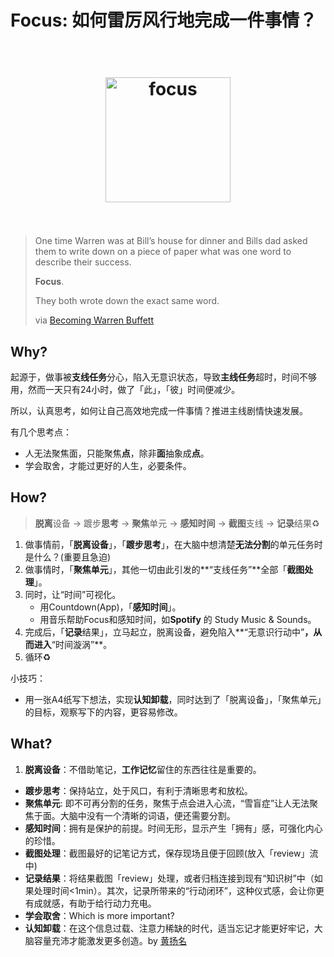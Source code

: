 # Focus: 如何雷厉风行地完成一件事情？

<h1 align="center">
<br>
  <a href="https://www.youtube.com/watch?v=htkM7Rs3WD8"><img src="https://i.imgur.com/WAvFrj3.jpg" alt="focus" width=200"></a>
  <br><br>
</h1>

> One time Warren was at Bill’s house for dinner and Bills dad asked them to write down on a piece of paper what was one word to describe their success.
> 
> **Focus**.
> 
> They both wrote down the exact same word.
> 
> via [Becoming Warren Buffett](https://medium.com/@mrdbourke/20-things-i-learned-from-becoming-warren-buffett-879aa6eaeb2a)



## Why?

起源于，做事被**支线任务**分心，陷入无意识状态，导致**主线任务**超时，时间不够用，然而一天只有24小时，做了「此」，「彼」时间便减少。

所以，认真思考，如何让自己高效地完成一件事情？推进主线剧情快速发展。

有几个思考点：

* 人无法聚焦面，只能聚焦**点**，除非**面**抽象成**点**。
* 学会取舍，才能过更好的人生，必要条件。

## How?

> **脱离**设备 → 踱步**思考** → **聚焦**单元 → **感知时间** → **截图**支线 → **记录**结果♻️

1. 做事情前，「**脱离设备**」，「**踱步思考**」，在大脑中想清楚**无法分割**的单元任务时是什么？(重要且急迫) 
2. 做事情时，「**聚焦单元**」，其他一切由此引发的**“支线任务”**全部「**截图处理**」。
3. 同时，让“时间”可视化。
	- 用Countdown(App)，「**感知时间**」。
	- 用音乐帮助Focus和感知时间，如**Spotify** 的 Study Music & Sounds。
4. 完成后，「**记录**结果」，立马起立，脱离设备，避免陷入**“无意识行动中”**，从而进入**“时间漩涡”**。
5. 循环♻️

小技巧：

* 用一张A4纸写下想法，实现**认知卸载**，同时达到了「脱离设备」，「聚焦单元」的目标，观察写下的内容，更容易修改。

## What?

1. **脱离设备**：不借助笔记，**工作记忆**留住的东西往往是重要的。
* **踱步思考**：保持站立，处于风口，有利于清晰思考和放松。
* **聚焦单元**: 即不可再分割的任务，聚焦于点会进入心流，“雪盲症”让人无法聚焦于面。大脑中没有一个清晰的词语，便还需要分割。
* **感知时间**：拥有是保护的前提。时间无形，显示产生「拥有」感，可强化内心的珍惜。
* **截图处理**：截图最好的记笔记方式，保存现场且便于回顾(放入「review」流中)
* **记录结果**：将结果截图「review」处理，或者归档连接到现有“知识树”中（如果处理时间<1min）。其次，记录所带来的“行动闭环”，这种仪式感，会让你更有成就感，有助于给行动力充电。
* **学会取舍**：Which is more important?
* **认知卸载**：在这个信息过载、注意力稀缺的时代，适当忘记才能更好牢记，大脑容量充沛才能激发更多创造。by [黄扬名](http://openmindclub.blog.caixin.com/archives/188114)
